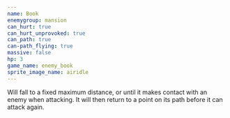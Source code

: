 ```yaml
---
name: Book
enemygroup: mansion
can_hurt: true
can_hurt_unprovoked: true
can_path: true
can-path_flying: true
massive: false
hp: 3
game_name: enemy_book
sprite_image_name: airidle
---
```


Will fall to a fixed maximum distance, or until it makes contact with an enemy when attacking. It will then return to a point on its path before it can attack again.